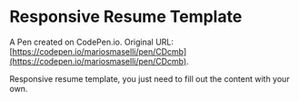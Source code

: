 # Responsive Resume Template

A Pen created on CodePen.io. Original URL: [https://codepen.io/mariosmaselli/pen/CDcmb](https://codepen.io/mariosmaselli/pen/CDcmb).

Responsive resume template, you just need to fill out the content with your own. 